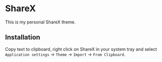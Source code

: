 
# ShareX #

This is my personal ShareX theme.

## Installation ##

Copy text to clipboard, right click on ShareX in your system tray and select `Application settings` -> `Theme` -> `Import` -> `From Clipboard`.
